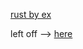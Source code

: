 [rust by ex](https://doc.rust-lang.org/rust-by-example/)

left off --> [here]

[here]: https://doc.rust-lang.org/rust-by-example/hello/print/fmt.html